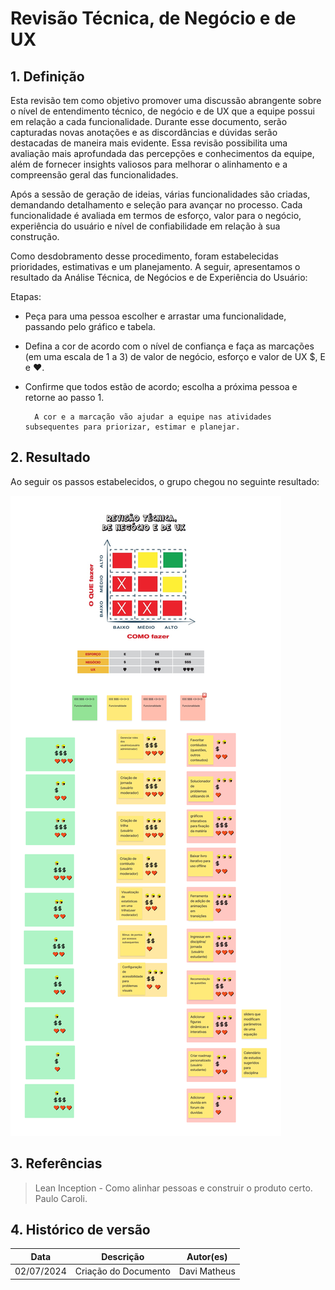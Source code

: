 # Revisão Técnica, de Negócio e de UX


## 1. Definição

Esta revisão tem como objetivo promover uma discussão abrangente sobre o nível de entendimento técnico, de negócio e de UX que a equipe possui em relação a cada funcionalidade. Durante esse documento, serão capturadas novas anotações e as discordâncias e dúvidas serão destacadas de maneira mais evidente. Essa revisão possibilita uma avaliação mais aprofundada das percepções e conhecimentos da equipe, além de fornecer insights valiosos para melhorar o alinhamento e a compreensão geral das funcionalidades.
 
Após a sessão de geração de ideias, várias funcionalidades são criadas, demandando detalhamento e seleção para avançar no processo. Cada funcionalidade é avaliada em termos de esforço, valor para o negócio, experiência do usuário e nível de confiabilidade em relação à sua construção.

Como desdobramento desse procedimento, foram estabelecidas prioridades, estimativas e um planejamento. A seguir, apresentamos o resultado da Análise Técnica, de Negócios e de Experiência do Usuário:

Etapas:

- Peça para uma pessoa escolher e arrastar uma funcionalidade, passando pelo gráfico e tabela.

- Defina a cor de acordo com o nível de confiança e faça as marcações (em uma escala de 1 a 3) de valor de negócio, esforço e valor de UX $, E e ♥.

- Confirme que todos estão de acordo; escolha a próxima pessoa e retorne ao passo 1.

        A cor e a marcação vão ajudar a equipe nas atividades subsequentes para priorizar, estimar e planejar.


## 2. Resultado

Ao seguir os passos estabelecidos, o grupo chegou no seguinte resultado:

![Reviisao Tecnica ](../assets/lean/revisao_tecnica.png)

## 3. Referências

> Lean Inception - Como alinhar pessoas e construir o produto certo. Paulo Caroli.

## 4. Histórico de versão

|**Data**|**Descrição**|**Autor(es)**|
|--------|-------------|--------------|
|02/07/2024| Criação do Documento | Davi Matheus |
